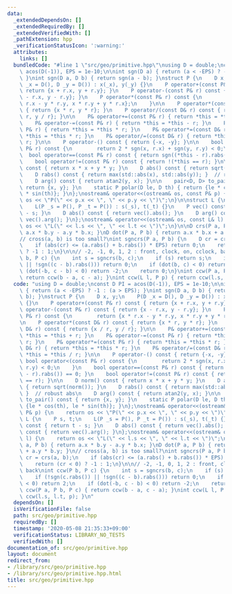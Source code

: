```yaml
---
data:
  _extendedDependsOn: []
  _extendedRequiredBy: []
  _extendedVerifiedWith: []
  _pathExtension: hpp
  _verificationStatusIcon: ':warning:'
  attributes:
    links: []
  bundledCode: "#line 1 \"src/geo/primitive.hpp\"\nusing D = double;\nconst D PI =\
    \ acos(D(-1)), EPS = 1e-10;\n\nint sgn(D a) { return (a < -EPS) ? -1 : (a > EPS);\
    \ }\nint sgn(D a, D b) { return sgn(a - b); }\nstruct P {\n    D x, y;\n    P(D\
    \ _x = D(), D _y = D()) : x(_x), y(_y) {}\n    P operator+(const P& r) const {\
    \ return {x + r.x, y + r.y}; }\n    P operator-(const P& r) const { return {x\
    \ - r.x, y - r.y}; }\n    P operator*(const P& r) const {\n        return {x *\
    \ r.x - y * r.y, x * r.y + y * r.x};\n    }\n\n    P operator*(const D& r) const\
    \ { return {x * r, y * r}; }\n    P operator/(const D& r) const { return {x /\
    \ r, y / r}; }\n\n    P& operator+=(const P& r) { return *this = *this + r; }\n\
    \    P& operator-=(const P& r) { return *this = *this - r; }\n    P& operator*=(const\
    \ P& r) { return *this = *this * r; }\n    P& operator*=(const D& r) { return\
    \ *this = *this * r; }\n    P& operator/=(const D& r) { return *this = *this /\
    \ r; }\n\n    P operator-() const { return {-x, -y}; }\n\n    bool operator<(const\
    \ P& r) const {\n        return 2 * sgn(x, r.x) + sgn(y, r.y) < 0;\n    }\n  \
    \  bool operator==(const P& r) const { return sgn((*this - r).rabs()) == 0; }\n\
    \    bool operator!=(const P& r) const { return !(*this == r); }\n\n    D norm()\
    \ const { return x * x + y * y; }\n    D abs() const { return sqrt(norm()); }\n\
    \    D rabs() const { return max(std::abs(x), std::abs(y)); }  // robust abs\n\
    \    D arg() const { return atan2(y, x); }\n\n    pair<D, D> to_pair() const {\
    \ return {x, y}; }\n    static P polar(D le, D th) { return {le * cos(th), le\
    \ * sin(th)}; }\n};\nostream& operator<<(ostream& os, const P& p) {\n    return\
    \ os << \"P(\" << p.x << \", \" << p.y << \")\";\n}\n\nstruct L {\n    P s, t;\n\
    \    L(P _s = P(), P _t = P()) : s(_s), t(_t) {}\n    P vec() const { return t\
    \ - s; }\n    D abs() const { return vec().abs(); }\n    D arg() const { return\
    \ vec().arg(); }\n};\nostream& operator<<(ostream& os, const L& l) {\n    return\
    \ os << \"L(\" << l.s << \", \" << l.t << \")\";\n}\n\nD crs(P a, P b) { return\
    \ a.x * b.y - a.y * b.x; }\nD dot(P a, P b) { return a.x * b.x + a.y * b.y; }\n\
    // cross(a, b) is too small?\nint sgncrs(P a, P b) {\n    D cr = crs(a, b);\n\
    \    if (abs(cr) <= (a.rabs() + b.rabs()) * EPS) return 0;\n    return (cr < 0)\
    \ ? -1 : 1;\n}\n\n// -2, -1, 0, 1, 2 : front, clock, on, cclock, back\nint ccw(P\
    \ b, P c) {\n    int s = sgncrs(b, c);\n    if (s) return s;\n    if (!sgn(c.rabs())\
    \ || !sgn((c - b).rabs())) return 0;\n    if (dot(b, c) < 0) return 2;\n    if\
    \ (dot(-b, c - b) < 0) return -2;\n    return 0;\n}\nint ccw(P a, P b, P c) {\
    \ return ccw(b - a, c - a); }\nint ccw(L l, P p) { return ccw(l.s, l.t, p); }\n"
  code: "using D = double;\nconst D PI = acos(D(-1)), EPS = 1e-10;\n\nint sgn(D a)\
    \ { return (a < -EPS) ? -1 : (a > EPS); }\nint sgn(D a, D b) { return sgn(a -\
    \ b); }\nstruct P {\n    D x, y;\n    P(D _x = D(), D _y = D()) : x(_x), y(_y)\
    \ {}\n    P operator+(const P& r) const { return {x + r.x, y + r.y}; }\n    P\
    \ operator-(const P& r) const { return {x - r.x, y - r.y}; }\n    P operator*(const\
    \ P& r) const {\n        return {x * r.x - y * r.y, x * r.y + y * r.x};\n    }\n\
    \n    P operator*(const D& r) const { return {x * r, y * r}; }\n    P operator/(const\
    \ D& r) const { return {x / r, y / r}; }\n\n    P& operator+=(const P& r) { return\
    \ *this = *this + r; }\n    P& operator-=(const P& r) { return *this = *this -\
    \ r; }\n    P& operator*=(const P& r) { return *this = *this * r; }\n    P& operator*=(const\
    \ D& r) { return *this = *this * r; }\n    P& operator/=(const D& r) { return\
    \ *this = *this / r; }\n\n    P operator-() const { return {-x, -y}; }\n\n   \
    \ bool operator<(const P& r) const {\n        return 2 * sgn(x, r.x) + sgn(y,\
    \ r.y) < 0;\n    }\n    bool operator==(const P& r) const { return sgn((*this\
    \ - r).rabs()) == 0; }\n    bool operator!=(const P& r) const { return !(*this\
    \ == r); }\n\n    D norm() const { return x * x + y * y; }\n    D abs() const\
    \ { return sqrt(norm()); }\n    D rabs() const { return max(std::abs(x), std::abs(y));\
    \ }  // robust abs\n    D arg() const { return atan2(y, x); }\n\n    pair<D, D>\
    \ to_pair() const { return {x, y}; }\n    static P polar(D le, D th) { return\
    \ {le * cos(th), le * sin(th)}; }\n};\nostream& operator<<(ostream& os, const\
    \ P& p) {\n    return os << \"P(\" << p.x << \", \" << p.y << \")\";\n}\n\nstruct\
    \ L {\n    P s, t;\n    L(P _s = P(), P _t = P()) : s(_s), t(_t) {}\n    P vec()\
    \ const { return t - s; }\n    D abs() const { return vec().abs(); }\n    D arg()\
    \ const { return vec().arg(); }\n};\nostream& operator<<(ostream& os, const L&\
    \ l) {\n    return os << \"L(\" << l.s << \", \" << l.t << \")\";\n}\n\nD crs(P\
    \ a, P b) { return a.x * b.y - a.y * b.x; }\nD dot(P a, P b) { return a.x * b.x\
    \ + a.y * b.y; }\n// cross(a, b) is too small?\nint sgncrs(P a, P b) {\n    D\
    \ cr = crs(a, b);\n    if (abs(cr) <= (a.rabs() + b.rabs()) * EPS) return 0;\n\
    \    return (cr < 0) ? -1 : 1;\n}\n\n// -2, -1, 0, 1, 2 : front, clock, on, cclock,\
    \ back\nint ccw(P b, P c) {\n    int s = sgncrs(b, c);\n    if (s) return s;\n\
    \    if (!sgn(c.rabs()) || !sgn((c - b).rabs())) return 0;\n    if (dot(b, c)\
    \ < 0) return 2;\n    if (dot(-b, c - b) < 0) return -2;\n    return 0;\n}\nint\
    \ ccw(P a, P b, P c) { return ccw(b - a, c - a); }\nint ccw(L l, P p) { return\
    \ ccw(l.s, l.t, p); }\n"
  dependsOn: []
  isVerificationFile: false
  path: src/geo/primitive.hpp
  requiredBy: []
  timestamp: '2020-05-08 21:35:33+09:00'
  verificationStatus: LIBRARY_NO_TESTS
  verifiedWith: []
documentation_of: src/geo/primitive.hpp
layout: document
redirect_from:
- /library/src/geo/primitive.hpp
- /library/src/geo/primitive.hpp.html
title: src/geo/primitive.hpp
---
```

